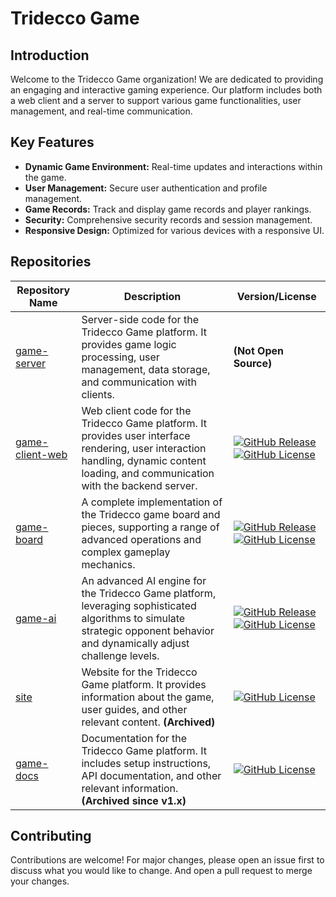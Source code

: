 # Tridecco Game

## Introduction

Welcome to the Tridecco Game organization! We are dedicated to providing an engaging and interactive gaming experience. Our platform includes both a web client and a server to support various game functionalities, user management, and real-time communication.

## Key Features

- **Dynamic Game Environment:** Real-time updates and interactions within the game.
- **User Management:** Secure user authentication and profile management.
- **Game Records:** Track and display game records and player rankings.
- **Security:** Comprehensive security records and session management.
- **Responsive Design:** Optimized for various devices with a responsive UI.

## Repositories

| Repository Name                                                | Description                                                                                                                                                                          | Version/License                                                                                                                                                                                                                                                                                |
| -------------------------------------------------------------- | ------------------------------------------------------------------------------------------------------------------------------------------------------------------------------------ | ---------------------------------------------------------------------------------------------------------------------------------------------------------------------------------------------------------------------------------------------------------------------------------------------- |
| [game-server](https://github.com/tridecco/game-server)         | Server-side code for the Tridecco Game platform. It provides game logic processing, user management, data storage, and communication with clients.                                   | **(Not Open Source)**                                                                                                                                                                                                                                                                          |
| [game-client-web](https://github.com/tridecco/game-client-web) | Web client code for the Tridecco Game platform. It provides user interface rendering, user interaction handling, dynamic content loading, and communication with the backend server. | [![GitHub Release](https://img.shields.io/github/v/release/tridecco/game-client-web)](https://github.com/tridecco/game-client-web/releases) [![GitHub License](https://img.shields.io/github/license/tridecco/game-client-web)](https://github.com/tridecco/game-client-web/blob/main/LICENSE) |
| [game-board](https://github.com/tridecco/game-board)           | A complete implementation of the Tridecco game board and pieces, supporting a range of advanced operations and complex gameplay mechanics.                                           | [![GitHub Release](https://img.shields.io/github/v/release/tridecco/game-board)](https://github.com/tridecco/game-board/releases) [![GitHub License](https://img.shields.io/github/license/tridecco/game-board)](https://github.com/tridecco/game-board/blob/main/LICENSE)                     |
| [game-ai](https://github.com/tridecco/game-ai)                 | An advanced AI engine for the Tridecco Game platform, leveraging sophisticated algorithms to simulate strategic opponent behavior and dynamically adjust challenge levels.           | [![GitHub Release](https://img.shields.io/github/v/release/tridecco/game-ai)](https://github.com/tridecco/game-ai/releases) [![GitHub License](https://img.shields.io/github/license/tridecco/game-ai)](https://github.com/tridecco/game-ai/blob/main/LICENSE)                                 |
| [site](https://github.com/tridecco/site)                       | Website for the Tridecco Game platform. It provides information about the game, user guides, and other relevant content. **(Archived)**                                              | [![GitHub License](https://img.shields.io/github/license/tridecco/site)](https://github.com/tridecco/site/blob/main/LICENSE)                                                                                                                                                                   |
| [game-docs](https://github.com/tridecco/game-docs)             | Documentation for the Tridecco Game platform. It includes setup instructions, API documentation, and other relevant information. **(Archived since v1.x)**                           | [![GitHub License](https://img.shields.io/github/license/tridecco/game-docs)](https://github.com/tridecco/game-docs/blob/main/LICENSE)                                                                                                                                                         |

## Contributing

Contributions are welcome! For major changes, please open an issue first to discuss what you would like to change. And open a pull request to merge your changes.
